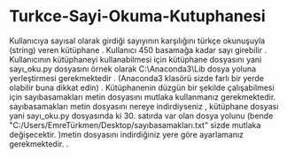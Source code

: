 # Turkce-Sayi-Okuma-Kutuphanesi
Kullanıcıya sayısal olarak girdiği sayıyının karşılığını türkçe okunuşuyla (string) veren kütüphane . Kullanıcı 450 basamağa kadar sayı girebilir . Kullanıcının kütüphaneyi kullanabilmesi için kütüphane dosyasını yani sayı_oku.py dosyasını örnek olarak C:\Anaconda3\Lib dosya yoluna yerleştirmesi gerekmektedir . (Anaconda3 klasörü sizde farlı bir yerde olabilir buna dikkat edin) . Kütüphanenin düzgün bir şekilde çalışabilmesi için sayıbasamakları metin dosyasını mutlaka kullanmanız gerekmektedir. sayıbasamakları metin dosyasını nereye indirdiyseniz , kütüphane dosyası yani sayı_oku.py dosyasında ki 30. satırda var olan dosya yolunu (bende "C:/Users/EmreTürkmen/Desktop/sayıbasamakları.txt" sizde mutlaka değişecektir. )metin dosyasını indirdiğiniz yere göre ayarlamanız gerekmektedir. . 
